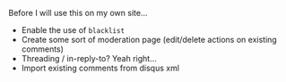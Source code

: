 Before I will use this on my own site...

* Enable the use of `blacklist`
* Create some sort of moderation page (edit/delete actions on existing 
  comments)
* Threading / in-reply-to? Yeah right...
* Import existing comments from disqus xml
